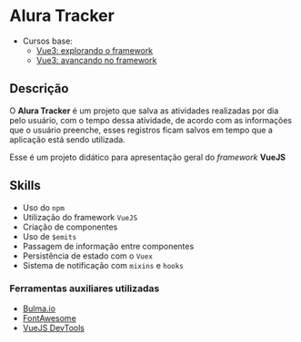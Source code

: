 # Alura Tracker

- Cursos base:
    - [Vue3: explorando o framework](https://cursos.alura.com.br/course/vue3-comecando-framework)
    - [Vue3: avançando no framework](https://cursos.alura.com.br/course/vue3-avancando-framework)

## Descrição
O **Alura Tracker** é um projeto que salva as atividades realizadas por dia pelo usuário, com o tempo dessa atividade, de acordo com as informações que o usuário preenche, esses registros ficam salvos em tempo que a aplicação está sendo utilizada.

Esse é um projeto didático para apresentação geral do _framework_ **VueJS**

## Skills
- Uso do `npm`
- Utilização do framework `VueJS`
- Criação de componentes
- Uso de `$emits`
- Passagem de informação entre componentes
- Persistência de estado com o `Vuex`
- Sistema de notificação com `mixins` e `hooks`

### Ferramentas auxiliares utilizadas
- [Bulma.io](https://bulma.io/)
- [FontAwesome](https://fontawesome.com/)
- [VueJS DevTools](https://devtools.vuejs.org/)